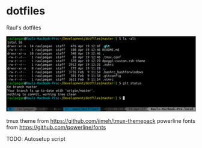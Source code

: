# dotfiles
Raul's dotfiles

![dotfile-terminal](/images/dotfile_terminal.png)

tmux theme from https://github.com/jimeh/tmux-themepack
powerline fonts from https://github.com/powerline/fonts

TODO: Autosetup script
